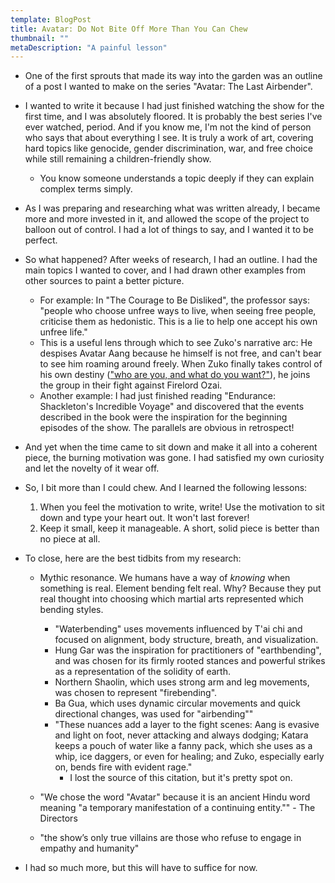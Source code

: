 ```yaml
---
template: BlogPost
title: Avatar: Do Not Bite Off More Than You Can Chew
thumbnail: ""
metaDescription: "A painful lesson"
---
```


- One of the first sprouts that made its way into the garden was an outline of a
  post I wanted to make on the series "Avatar: The Last Airbender".
- I wanted to write it because I had just finished watching the show for the
  first time, and I was absolutely floored. It is probably the best series I've
  ever watched, period. And if you know me, I'm not the kind of person who says that about everything I see. It is truly a work of art, covering hard topics like genocide, gender discrimination, war, and free choice while still remaining a children-friendly show.
  - You know someone understands a topic deeply if they can explain complex
    terms simply.
- As I was preparing and researching what was written already, I became more and
  more invested in it, and allowed the scope of the project to balloon out of
  control. I had a lot of things to say, and I wanted it to be perfect.
- So what happened? After weeks of research, I had an outline. I had the main
  topics I wanted to cover, and I had drawn other examples from other sources to
  paint a better picture.
  - For example: In "The Courage to Be Disliked", the professor says: "people who choose unfree ways to live, when seeing free people, criticise them as hedonistic. This is a lie to help one accept his own unfree life."
  - This is a useful lens through which to see Zuko's narrative arc: He
    despises Avatar Aang because he himself is not free, and can't bear to see
    him roaming around freely. When Zuko finally takes control of his own
    destiny (["who are you, and what do you want?"](https://www.youtube.com/watch?v=aYkuuu9u3EI&feature=emb_logo)), he joins the group in their fight against Firelord Ozai.
  - Another example: I had just finished reading "Endurance: Shackleton's
    Incredible Voyage" and discovered that the events described in the book were
    the inspiration for the beginning episodes of the show. The parallels are
    obvious in retrospect!
- And yet when the time came to sit down and make it all into a coherent piece,
  the burning motivation was gone. I had satisfied my own curiosity and let the
  novelty of it wear off.
- So, I bit more than I could chew. And I learned the following lessons:

  1. When you feel the motivation to write, write! Use the motivation to sit
     down and type your heart out. It won't last forever!
  1. Keep it small, keep it manageable. A short, solid piece is better than no
     piece at all.

- To close, here are the best tidbits from my research:

  - Mythic resonance. We humans have a way of _knowing_ when something is real.
    Element bending felt real. Why? Because they put real thought into choosing
    which martial arts represented which bending styles.

    - "Waterbending" uses movements influenced by T'ai chi
      and focused on alignment, body structure, breath, and visualization.
    - Hung Gar was the inspiration for practitioners of "earthbending", and
      was chosen for its firmly rooted stances and powerful strikes as a
      representation of the solidity of earth.
    - Northern Shaolin, which uses strong arm and leg movements, was chosen to
      represent "firebending".
    - Ba Gua, which uses dynamic circular movements and quick directional
      changes, was used for "airbending""
    - "These nuances add a layer to the fight scenes: Aang is evasive and
      light on foot, never attacking and always dodging; Katara keeps a pouch
      of water like a fanny pack, which she uses as a whip, ice daggers, or even for
      healing; and Zuko, especially early on, bends fire with evident rage."
      - I lost the source of this citation, but it's pretty spot on.

  - "We chose the word "Avatar" because it is an ancient Hindu word meaning "a
    temporary manifestation of a continuing entity."" - The Directors

  - "the show’s only true villains are those who refuse to engage in empathy and humanity"

- I had so much more, but this will have to suffice for now.
